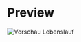 # Preview
![Vorschau Lebenslauf](https://user-images.githubusercontent.com/109736645/221233590-a1988a52-b0e0-44d0-abca-6f4c4d08c592.jpg)
